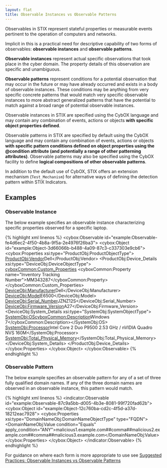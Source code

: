 ```yaml
---
layout: flat
title: Observable Instances vs Observable Patterns
---
```




Observables in STIX represent stateful properties or measurable events pertinent to the operation of computers and networks.

Implicit in this is a practical need for descriptive capability of two forms of observables: **observable instances** and **observable patterns**.

**Observable instances** represent actual specific observations that took place in the cyber domain. The property details of this observation are specific and unambiguous.

**Observable patterns** represent conditions for a potential observation that may occur in the future or may have already occurred and exists in a body of observable instances. 
These conditions may be anything from very specific concrete patterns that would match very specific observable instances to more abstract generalized patterns that have the potential to match against a broad range of potential observable instances.

Observable instances in STIX are specified using the CybOX language and may contain any combination of events, actions or objects **with specific object properties defined**.

Observable patterns in STIX are specified by default using the CybOX language and may contain any combination of events, actions or objects **with specific pattern conditions defined on object properties using the @condition attribute (and potentially a range of other patterning attributes)**. Observable patterns may also be specified using the CybOX facility to define **logical compositions of other observable patterns**.

In addition to the default use of CybOX, STIX offers an extension mechanism (`Test_Mechanism`) for alternative ways of defining the detection pattern within STIX Indicators.


## Examples

### Observable Instance

The below example specifies an observable instance characterizing specific properties observed for a specific laptop.

{% highlight xml linenos %}
<cybox:Observable id="example:Observable-fe4d6ec2-4f50-4b8a-9f5a-2e4976f26ba3">
	<cybox:Object id="example:Object-3d66066b-b488-4a09-87c3-c337303e9cb6">
		<cybox:Properties xsi:type="ProductObj:ProductObjectType">
			<ProductObj:Vendor>Dell</ProductObj:Vendor>
			<ProductObj:Device_Details xsi:type="DeviceObj:DeviceObjectType">
				<cyboxCommon:Custom_Properties>
					<cyboxCommon:Property name="Inventory Tracking Number">MM343287</cyboxCommon:Property>
				</cyboxCommon:Custom_Properties>
				<DeviceObj:Manufacturer>Dell</DeviceObj:Manufacturer>
				<DeviceObj:Model>E6500</DeviceObj:Model>
				<DeviceObj:Serial_Number>JZNZ12S</DeviceObj:Serial_Number>
				<DeviceObj:Firmware_Version>A27</DeviceObj:Firmware_Version>
				<DeviceObj:System_Details xsi:type="SystemObj:SystemObjectType">
					<SystemObj:OS><cyboxCommon:Description>Windows 7</cyboxCommon:Description></SystemObj:OS>
					<SystemObj:Processor>Intel Core 2 Duo P9500 2.53 GHz / nVIDIA Quadro NVS 160M</SystemObj:Processor>
					<SystemObj:Total_Physical_Memory></SystemObj:Total_Physical_Memory>
				</DeviceObj:System_Details>
			</ProductObj:Device_Details>
		</cybox:Properties>
	</cybox:Object>
</cybox:Observable>
{% endhighlight %}

### Observable Pattern

The below example specifies an observable pattern for any of a set of three fully qualified domain names. If any of the three domain names are observed in an observable instance, this pattern would match.

{% highlight xml linenos %}
<indicator:Observable id="example:Observable-87c9a5bb-d005-4b3e-8081-99f720fad62b">
	<cybox:Object id="example:Object-12c760ba-cd2c-4f5d-a37d-18212eac7928">
        <cybox:Properties xsi:type="DomainNameObj:DomainNameObjectType" type="FQDN">
            <DomainNameObj:Value condition="Equals" apply_condition="ANY">malicious1.example.com##comma##malicious2.example.com##comma##malicious3.example.com</DomainNameObj:Value>
        </cybox:Properties>
    </cybox:Object>
</indicator:Observable>
{% endhighlight %}

For guidance on where each form is more appropriate to use see [Suggested Practices: Observable Instances vs Observable Patterns](../../suggested-practices/#observable-instance-or-observable-pattern)

